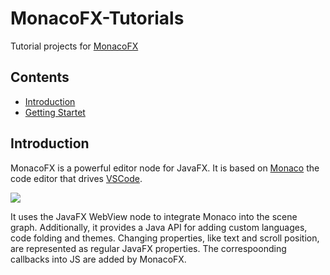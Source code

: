 # MonacoFX-Tutorials

Tutorial projects for [MonacoFX]()

## Contents

- [Introduction](https://github.com/miho/MonacoFX-Tutorials/blob/master/README.md#introduction)
- [Getting Startet](https://github.com/miho/MonacoFX-Tutorials/tree/master/MonacoFX-Tutorial-01)

## Introduction

MonacoFX is a powerful editor node for JavaFX. It is based on [Monaco](https://microsoft.github.io/monaco-editor/) the code editor that drives [VSCode](https://github.com/Microsoft/vscode).

<img src="https://github.com/miho/MonacoFX/blob/master/resources/img/screenshot.png">

It uses the JavaFX WebView node to integrate Monaco into the scene graph. Additionally, it provides a Java API for adding custom languages, code folding and themes. Changing properties, like text and scroll position, are represented as regular JavaFX properties. The correspoonding callbacks into JS are added by MonacoFX.
